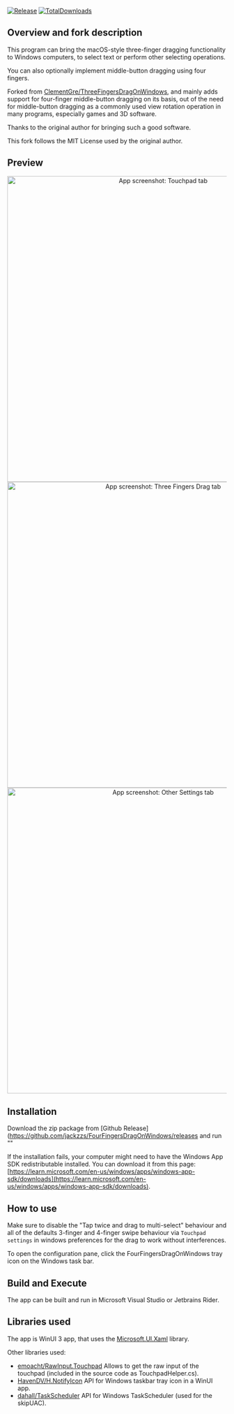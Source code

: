 [![Release](https://img.shields.io/github/v/release/jackzzs/FourFingersDragOnWindows?label=Download%20version)](https://github.com/jackzzs/FourFingersDragOnWindows/releases/latest)
[![TotalDownloads](https://img.shields.io/github/downloads/jackzzs/FourFingersDragOnWindows/total)](https://github.com/jackzzs/FourFingersDragOnWindows/releases/latest)

## Overview and fork description
This program can bring the macOS-style three-finger dragging functionality to Windows computers, to select text or perform other selecting operations.

You can also optionally implement middle-button dragging using four fingers.

Forked from [ClementGre/ThreeFingersDragOnWindows](https://github.com/ClementGre/ThreeFingersDragOnWindows), and mainly adds support for four-finger middle-button dragging on its basis, out of the need for middle-button dragging as a commonly used view rotation operation in many programs, especially games and 3D software.

Thanks to the original author for bringing such a good software.

This fork follows the MIT License used by the original author.

## Preview
<p align="center">
  <img src='https://raw.githubusercontent.com/ClementGre/ThreeFingersDragOnWindows/main/ThreeFingersDragOnWindows/Assets/Screenshot-1.png' alt="App screenshot: Touchpad tab" width='700'>
  <img src='https://raw.githubusercontent.com/ClementGre/ThreeFingersDragOnWindows/main/ThreeFingersDragOnWindows/Assets/Screenshot-2.png' alt="App screenshot: Three Fingers Drag tab" width='700'>
  <img src='https://raw.githubusercontent.com/ClementGre/ThreeFingersDragOnWindows/main/ThreeFingersDragOnWindows/Assets/Screenshot-3.png' alt="App screenshot: Other Settings tab" width='700'>
</p>

## Installation

Download the zip package from [Github Release](https://github.com/jackzzs/FourFingersDragOnWindows/releases and run ""

If the installation fails, your computer might need to have the Windows App SDK redistributable installed. You can download it from this page: [https://learn.microsoft.com/en-us/windows/apps/windows-app-sdk/downloads](https://learn.microsoft.com/en-us/windows/apps/windows-app-sdk/downloads).

## How to use

Make sure to disable the "Tap twice and drag to multi-select" behaviour and all of the defaults 3-finger and 4-finger swipe behaviour
via ``Touchpad settings`` in windows preferences for the drag to work without interferences.

To open the configuration pane, click the FourFingersDragOnWindows tray icon on the Windows task bar.

## Build and Execute

The app can be built and run in Microsoft Visual Studio or Jetbrains Rider.

## Libraries used

The app is WinUI 3 app, that uses the [Microsoft.UI.Xaml](https://docs.microsoft.com/en-us/windows/apps/winui/winui3/) library.

Other libraries used:
- [emoacht/RawInput.Touchpad](https://github.com/emoacht/RawInput.Touchpad) Allows to get the raw input of the touchpad (included in the source code as TouchpadHelper.cs).
- [HavenDV/H.NotifyIcon](https://github.com/HavenDV/H.NotifyIcon) API for Windows taskbar tray icon in a WinUI app.
- [dahall/TaskScheduler](https://github.com/dahall/TaskScheduler) API for Windows TaskScheduler (used for the skipUAC).
